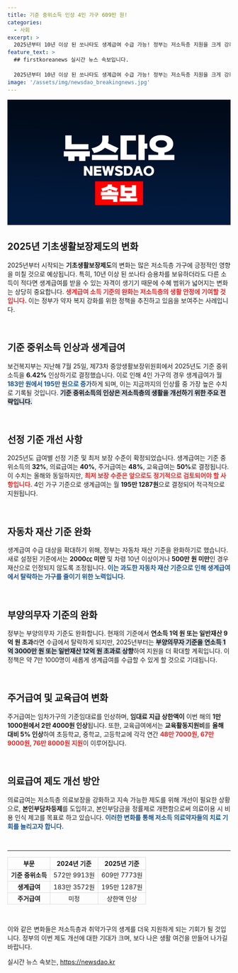 ```yaml
---
title: 기준 중위소득 인상 4인 가구 609만 원!
categories:
  - 사회
excerpt: >
  2025년부터 10년 이상 된 쏘나타도 생계급여 수급 가능! 정부는 저소득층 지원을 크게 강화하며, 생계급여가 195만 원으로 인상됩니다. 저소득층의 삶이 한층 나아지는 이 변화, 자세히 알아보세요!
feature_text: >
  ## firstkoreanews 실시간 뉴스 속보입니다.

  2025년부터 10년 이상 된 쏘나타도 생계급여 수급 가능! 정부는 저소득층 지원을 크게 강화하며, 생계급여가 195만 원으로 인상됩니다. 저소득층의 삶이 한층 나아지는 이 변화, 자세히 알아보세요!
image: '/assets/img/newsdao_breakingnews.jpg'
---
```


<p><img src="/assets/img/newsdao_breakingnews.jpg" alt="firstkoreanews 속보" /></p>

<h2 data-ke-size="size26">2025년 기초생활보장제도의 변화</h2>

<p data-ke-size="size16">2025년부터 시작되는 <b>기초생활보장제도</b>의 변화는 많은 저소득층 가구에 긍정적인 영향을 미칠 것으로 예상됩니다. 특히, 10년 이상 된 쏘나타 승용차를 보유하더라도 다른 소득이 적다면 생계급여를 받을 수 있는 자격이 생기기 때문에 수혜 범위가 넓어지는 변화는 상당히 중요합니다. <b><span style="color: #ee2323;">생계급여 소득 기준의 완화는 저소득층의 생활 안정에 기여할 것입니다.</span></b> 이는 정부가 약자 복지 강화를 위한 정책을 추진하고 있음을 보여주는 사례입니다.</p>

<p data-ke-size="size16">&nbsp;</p>

<h2 data-ke-size="size26">기준 중위소득 인상과 생계급여</h2>

<p data-ke-size="size16">보건복지부는 지난해 7월 25일, 제73차 중앙생활보장위원회에서 2025년도 기준 중위소득을 <b>6.42%</b> 인상하기로 결정했습니다. 이로 인해 4인 가구의 경우 생계급여가 월 <b><span style="color: #1a5490;">183만 원에서 195만 원으로 증가</span></b>하게 되며, 이는 지금까지의 인상률 중 가장 높은 수치로 기록될 것입니다. <b><span style="background-color: #21538527;">기준 중위소득의 인상은 저소득층의 생활을 개선하기 위한 주요 전략입니다.</span></b> </p>

<p data-ke-size="size16">&nbsp;</p>

<h2 data-ke-size="size26">선정 기준 개선 사항</h2>

<p data-ke-size="size16">2025년도 급여별 선정 기준 및 최저 보장 수준이 확정되었습니다. 생계급여는 기준 중위소득의 <b>32%</b>, 의료급여는 <b>40%</b>, 주거급여는 <b>48%</b>, 교육급여는 <b>50%</b>로 결정됩니다. 이 수치는 올해와 동일하지만, <b><span style="color: #ee2323;">최저 보장 수준은 앞으로도 정기적으로 검토되어야 할 사항입니다.</span></b> 4인 가구 기준으로 생계급여는 월 <b>195만 1287원</b>으로 결정되어 적극적으로 지원됩니다.</p>

<p data-ke-size="size16">&nbsp;</p>

<h2 data-ke-size="size26">자동차 재산 기준 완화</h2>

<p data-ke-size="size16">생계급여 수급 대상을 확대하기 위해, 정부는 자동차 재산 기준을 완화하기로 했습니다. 새로 설정된 기준에서는 <b>2000㏄ 미만</b> 및 차령 10년 이상이거나 <b>500만 원 미만</b>인 경우 재산으로 인정되지 않도록 조정됩니다. <b><span style="color: #1a5490;">이는 과도한 자동차 재산 기준으로 인해 생계급여에서 탈락하는 가구를 줄이기 위한 노력입니다.</span></b></p>

<p data-ke-size="size16">&nbsp;</p>

<h2 data-ke-size="size26">부양의무자 기준의 완화</h2>

<p data-ke-size="size16">정부는 부양의무자 기준도 완화합니다. 현재의 기준에서 <b>연소득 1억 원 또는 일반재산 9억 원 초과</b>라면 수급에서 탈락하게 되지만, 2025년부터는 <b><span style="background-color: #21538527;">부양의무자 기준을 연소득 1억 3000만 원 또는 일반재산 12억 원 초과로 상향</span></b>하여 지원을 더 확대할 계획입니다. 이 정책은 약 7만 1000명이 새롭게 생계급여를 수급할 수 있게 할 것으로 기대됩니다.</p>

<p data-ke-size="size16">&nbsp;</p>

<h2 data-ke-size="size26">주거급여 및 교육급여 변화</h2>

<p data-ke-size="size16">주거급여는 임차가구의 기준임대료를 인상하며, <b>임대료 지급 상한액이</b> 이번 해의 <b>1만 1000원에서 2만 4000원 인상</b>됩니다. 또한, 교육급여에서는 <b>교육활동지원비</b>를 <b>올해 대비 5% 인상</b>하여 초등학교, 중학교, 고등학교에 각각 연간 <b><span style="color: #ee2323;">48만 7000원, 67만 9000원, 76만 8000원 지원</span></b>이 이루어집니다.</p>

<p data-ke-size="size16">&nbsp;</p>

<h2 data-ke-size="size26">의료급여 제도 개선 방안</h2>

<p data-ke-size="size16">의료급여는 저소득층 의료보장을 강화하고 지속 가능한 제도를 위해 개선이 필요한 상황으로, <b>본인부담차등제</b>를 도입하고, 본인부담금을 정률제로 개편함으로써 의료이용 시 비용 인식 제고를 목표로 하고 있습니다. <b><span style="color: #1a5490;">이러한 변화를 통해 저소득 의료약자들의 치료 기회를 늘리고자 합니다.</span></b></p>

<p data-ke-size="size16">&nbsp;</p>

<hr />

<table style="width: 100%; border-collapse: collapse;">
    <tr>
        <th style="border: 1px solid #ddd; text-align: center;"><b>부문</b></th>
        <th style="border: 1px solid #ddd; text-align: center;"><b>2024년 기준</b></th>
        <th style="border: 1px solid #ddd; text-align: center;"><b>2025년 기준</b></th>
    </tr>
    <tr>
        <td style="border: 1px solid #ddd; text-align: center;"><b>기준 중위소득</b></td>
        <td style="border: 1px solid #ddd; text-align: center;">572만 9913원</td>
        <td style="border: 1px solid #ddd; text-align: center;">609만 7773원</td>
    </tr>
    <tr>
        <td style="border: 1px solid #ddd; text-align: center;"><b>생계급여</b></td>
        <td style="border: 1px solid #ddd; text-align: center;">183만 3572원</td>
        <td style="border: 1px solid #ddd; text-align: center;">195만 1287원</td>
    </tr>
    <tr>
        <td style="border: 1px solid #ddd; text-align: center;"><b>주거급여</b></td>
        <td style="border: 1px solid #ddd; text-align: center;">미정</td>
        <td style="border: 1px solid #ddd; text-align: center;">상한액 인상</td>
    </tr>
</table>

<p data-ke-size="size16">&nbsp;</p>

<p data-ke-size="size16">이와 같은 변화들은 저소득층과 취약가구의 생계를 더욱 지원하게 되는 기회가 될 것입니다. 정부의 이번 제도 개선에 대한 기대가 크며, 보다 나은 생활 여건을 만들어 나가길 바랍니다.</p>
실시간 뉴스 속보는, <a href="https://newsdao.kr" rel="dofollow">https://newsdao.kr</a>


